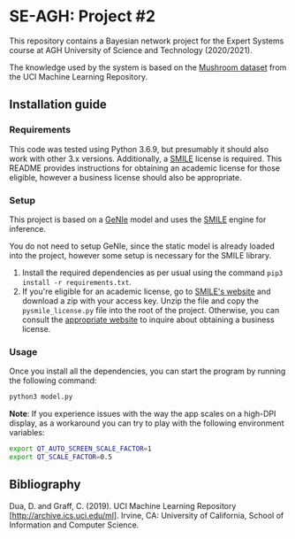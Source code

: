 # SE-AGH: Project #2

This repository contains a Bayesian network project for the Expert Systems course at AGH University of Science and Technology (2020/2021).

The knowledge used by the system is based on the [Mushroom dataset](https://archive.ics.uci.edu/ml/datasets/mushroom) from the UCI Machine Learning Repository.

## Installation guide

### Requirements

This code was tested using Python 3.6.9, but presumably it should also work with other 3.x versions. Additionally, a [SMILE](https://www.bayesfusion.com/smile/) license is required. This README provides instructions for obtaining an academic license for those eligible, however a business license should also be appropriate.

### Setup

This project is based on a [GeNIe](https://www.bayesfusion.com/genie/) model and uses the [SMILE](https://www.bayesfusion.com/smile/) engine for inference.

You do not need to setup GeNIe, since the static model is already loaded into the project, however some setup is necessary for the SMILE library.

1. Install the required dependencies as per usual using the command `pip3 install -r requirements.txt`.
2. If you're eligible for an academic license, go to [SMILE's website](https://download.bayesfusion.com/files.html?category=Academia#SMILE) and download a zip with your access key. Unzip the file and copy the `pysmile_license.py` file into the root of the project. Otherwise, you can consult the [appropriate website](https://download.bayesfusion.com/files.html?category=Business) to inquire about obtaining a business license.

### Usage
Once you install all the dependencies, you can start the program by running the following command:

```bash
python3 model.py
```

**Note**: If you experience issues with the way the app scales on a high-DPI display, as a workaround you can try to play with the following environment variables:

```bash
export QT_AUTO_SCREEN_SCALE_FACTOR=1
export QT_SCALE_FACTOR=0.5
```

## Bibliography

Dua, D. and Graff, C. (2019). UCI Machine Learning Repository [http://archive.ics.uci.edu/ml]. Irvine, CA: University of California, School of Information and Computer Science.
